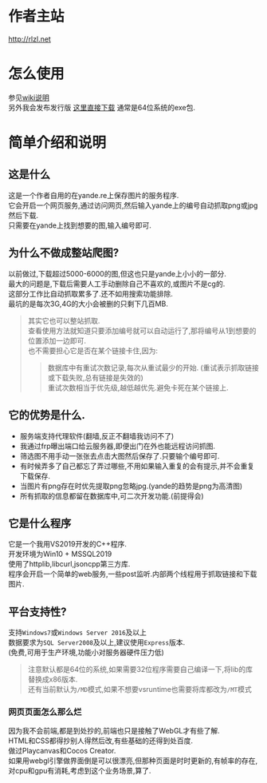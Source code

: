 # 作者主站
http://rlzl.net

# 怎么使用
参见[wiki说明](https://github.com/dreamrz/Yande.re_AutoServer/wiki) <br>
另外我会发布发行版 [这里直接下载](https://github.com/dreamrz/Yande.re_AutoServer/releases) 通常是64位系统的exe包.<br>

# 简单介绍和说明

## 这是什么
这是一个作者自用的在yande.re上保存图片的服务程序.<br>
它会开启一个网页服务,通过访问网页,然后输入yande上的编号自动抓取png或jpg然后下载.<br>
只需要在yande上找到想要的图,输入编号即可.<br>

## 为什么不做成整站爬图?
以前做过,下载超过5000-6000的图,但这也只是yande上小小的一部分.<br>
最大的问题是,下载后需要人工手动删除自己不喜欢的,或图片不是cg的.<br>
这部分工作比自动抓取累多了.还不如用搜索功能排除.<br>
最坑的是每次3G,4G的大小会被删的只剩下几百MB.<br>
> 其实它也可以整站抓取.<br>
> 查看使用方法就知道只要添加编号就可以自动运行了,那将编号从1到想要的位置添加一边即可.<br>
> 也不需要担心它是否在某个链接卡住,因为:<br>
> > 数据库中有重试次数记录,每次从重试最少的开始. (重试表示抓取链接或下载失败,总有链接是失效的)<br>
> > 重试次数相当于优先级,越低越优先.避免卡死在某个链接上.<br>

## 它的优势是什么.
- 服务端支持代理软件(翻墙,反正不翻墙我访问不了)
- 我通过frp曝出端口给云服务器,即便出门在外也能远程访问抓图.
- 筛选图不用手动一张张去点击大图然后保存了.只要输个编号即可.
- 有时候弄多了自己都忘了弄过哪些,不用如果输入重复的会有提示,并不会重复下载保存.
- 当图片有png存在时优先提取png忽略jpg.(yande的趋势是png为高清图)
- 所有抓取的信息都留在数据库中,可二次开发功能.(前提得会)

## 它是什么程序
它是一个我用VS2019开发的C++程序.<br>
开发环境为Win10 + MSSQL2019<br>
使用了httplib,libcurl,jsoncpp第三方库.<br>
程序会开启一个简单的web服务,一些post监听.内部两个线程用于抓取链接和下载图片.<br>

## 平台支持性?
支持`Windows7`或`Windows Server 2016`及以上<br>
数据要求为`SQL Server2008`及以上,建议使用`Express`版本.<br>
(免费,可用于生产环境,功能小对服务器硬件压力低)<br>
> 注意默认都是64位的系统,如果需要32位程序需要自己编译一下,将lib的库替换成x86版本.<br>
> 还有当前默认为`/MD`模式,如果不想要vsruntime也需要将库都改为`/MT`模式

### 网页页面怎么那么烂
因为我不会前端,都是到处抄的,前端也只是接触了WebGL才有些了解.<br>
HTML和CSS都得抄别人得然后改,有些基础的还得到处百度.<br>
做过Playcanvas和Cocos Creator.<br>
如果用webgl引擎做界面倒是可以很漂亮,但那种页面是时时更新的,有帧率的存在,对cpu和gpu有消耗,考虑到这个业务场景,算了.<br>

